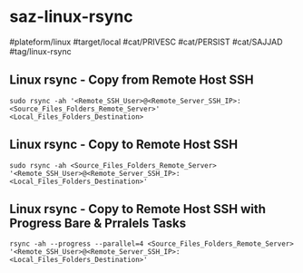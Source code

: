 # saz-linux-rsync

#plateform/linux
#target/local
#cat/PRIVESC
#cat/PERSIST
#cat/SAJJAD
#tag/linux-rsync

## Linux rsync - Copy from Remote Host SSH
```
sudo rsync -ah '<Remote_SSH_User>@<Remote_Server_SSH_IP>:<Source_Files_Folders_Remote_Server>' <Local_Files_Folders_Destination>
```

## Linux rsync - Copy to Remote Host SSH
```
sudo rsync -ah <Source_Files_Folders_Remote_Server> '<Remote_SSH_User>@<Remote_Server_SSH_IP>:<Local_Files_Folders_Destination>'
```

## Linux rsync - Copy to Remote Host SSH with Progress Bare & Prralels Tasks
```
rsync -ah --progress --parallel=4 <Source_Files_Folders_Remote_Server> '<Remote_SSH_User>@<Remote_Server_SSH_IP>:<Local_Files_Folders_Destination>'
